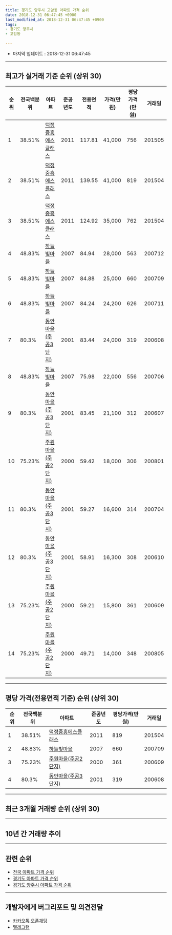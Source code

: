 ```yaml
---
title: 경기도 양주시 고암동 아파트 가격 순위
date: 2018-12-31 06:47:45 +0900
last_modified_at: 2018-12-31 06:47:45 +0900
tags:
- 경기도 양주시
- 고암동

---
```


* 마지막 업데이트 : 2018-12-31 06:47:45

---

## 최고가 실거래 기준 순위 (상위 30)


|순위|전국백분위|아파트|준공년도|전용면적|가격(만원)|평당가격(만원)|거래일|
|---|---|---|---|---|---|---|---|
|1|38.51%|[덕정중흥에스클래스](https://search.naver.com/search.naver?query=%EA%B2%BD%EA%B8%B0%EB%8F%84+%EC%96%91%EC%A3%BC%EC%8B%9C+%EA%B3%A0%EC%95%94%EB%8F%99+%EB%8D%95%EC%A0%95%EC%A4%91%ED%9D%A5%EC%97%90%EC%8A%A4%ED%81%B4%EB%9E%98%EC%8A%A4)|2011|117.81|41,000|756|201505|
|2|38.51%|[덕정중흥에스클래스](https://search.naver.com/search.naver?query=%EA%B2%BD%EA%B8%B0%EB%8F%84+%EC%96%91%EC%A3%BC%EC%8B%9C+%EA%B3%A0%EC%95%94%EB%8F%99+%EB%8D%95%EC%A0%95%EC%A4%91%ED%9D%A5%EC%97%90%EC%8A%A4%ED%81%B4%EB%9E%98%EC%8A%A4)|2011|139.55|41,000|819|201504|
|3|38.51%|[덕정중흥에스클래스](https://search.naver.com/search.naver?query=%EA%B2%BD%EA%B8%B0%EB%8F%84+%EC%96%91%EC%A3%BC%EC%8B%9C+%EA%B3%A0%EC%95%94%EB%8F%99+%EB%8D%95%EC%A0%95%EC%A4%91%ED%9D%A5%EC%97%90%EC%8A%A4%ED%81%B4%EB%9E%98%EC%8A%A4)|2011|124.92|35,000|762|201504|
|4|48.83%|[하늘빛마을](https://search.naver.com/search.naver?query=%EA%B2%BD%EA%B8%B0%EB%8F%84+%EC%96%91%EC%A3%BC%EC%8B%9C+%EA%B3%A0%EC%95%94%EB%8F%99+%ED%95%98%EB%8A%98%EB%B9%9B%EB%A7%88%EC%9D%84)|2007|84.94|28,000|563|200712|
|5|48.83%|[하늘빛마을](https://search.naver.com/search.naver?query=%EA%B2%BD%EA%B8%B0%EB%8F%84+%EC%96%91%EC%A3%BC%EC%8B%9C+%EA%B3%A0%EC%95%94%EB%8F%99+%ED%95%98%EB%8A%98%EB%B9%9B%EB%A7%88%EC%9D%84)|2007|84.88|25,000|660|200709|
|6|48.83%|[하늘빛마을](https://search.naver.com/search.naver?query=%EA%B2%BD%EA%B8%B0%EB%8F%84+%EC%96%91%EC%A3%BC%EC%8B%9C+%EA%B3%A0%EC%95%94%EB%8F%99+%ED%95%98%EB%8A%98%EB%B9%9B%EB%A7%88%EC%9D%84)|2007|84.24|24,200|626|200711|
|7|80.3%|[동안마을(주공3단지)](https://search.naver.com/search.naver?query=%EA%B2%BD%EA%B8%B0%EB%8F%84+%EC%96%91%EC%A3%BC%EC%8B%9C+%EA%B3%A0%EC%95%94%EB%8F%99+%EB%8F%99%EC%95%88%EB%A7%88%EC%9D%84%28%EC%A3%BC%EA%B3%B53%EB%8B%A8%EC%A7%80%29)|2001|83.44|24,000|319|200608|
|8|48.83%|[하늘빛마을](https://search.naver.com/search.naver?query=%EA%B2%BD%EA%B8%B0%EB%8F%84+%EC%96%91%EC%A3%BC%EC%8B%9C+%EA%B3%A0%EC%95%94%EB%8F%99+%ED%95%98%EB%8A%98%EB%B9%9B%EB%A7%88%EC%9D%84)|2007|75.98|22,000|556|200706|
|9|80.3%|[동안마을(주공3단지)](https://search.naver.com/search.naver?query=%EA%B2%BD%EA%B8%B0%EB%8F%84+%EC%96%91%EC%A3%BC%EC%8B%9C+%EA%B3%A0%EC%95%94%EB%8F%99+%EB%8F%99%EC%95%88%EB%A7%88%EC%9D%84%28%EC%A3%BC%EA%B3%B53%EB%8B%A8%EC%A7%80%29)|2001|83.45|21,100|312|200607|
|10|75.23%|[주원마을(주공2단지)](https://search.naver.com/search.naver?query=%EA%B2%BD%EA%B8%B0%EB%8F%84+%EC%96%91%EC%A3%BC%EC%8B%9C+%EA%B3%A0%EC%95%94%EB%8F%99+%EC%A3%BC%EC%9B%90%EB%A7%88%EC%9D%84%28%EC%A3%BC%EA%B3%B52%EB%8B%A8%EC%A7%80%29)|2000|59.42|18,000|306|200801|
|11|80.3%|[동안마을(주공3단지)](https://search.naver.com/search.naver?query=%EA%B2%BD%EA%B8%B0%EB%8F%84+%EC%96%91%EC%A3%BC%EC%8B%9C+%EA%B3%A0%EC%95%94%EB%8F%99+%EB%8F%99%EC%95%88%EB%A7%88%EC%9D%84%28%EC%A3%BC%EA%B3%B53%EB%8B%A8%EC%A7%80%29)|2001|59.27|16,600|314|200704|
|12|80.3%|[동안마을(주공3단지)](https://search.naver.com/search.naver?query=%EA%B2%BD%EA%B8%B0%EB%8F%84+%EC%96%91%EC%A3%BC%EC%8B%9C+%EA%B3%A0%EC%95%94%EB%8F%99+%EB%8F%99%EC%95%88%EB%A7%88%EC%9D%84%28%EC%A3%BC%EA%B3%B53%EB%8B%A8%EC%A7%80%29)|2001|58.91|16,300|308|200610|
|13|75.23%|[주원마을(주공2단지)](https://search.naver.com/search.naver?query=%EA%B2%BD%EA%B8%B0%EB%8F%84+%EC%96%91%EC%A3%BC%EC%8B%9C+%EA%B3%A0%EC%95%94%EB%8F%99+%EC%A3%BC%EC%9B%90%EB%A7%88%EC%9D%84%28%EC%A3%BC%EA%B3%B52%EB%8B%A8%EC%A7%80%29)|2000|59.21|15,800|361|200609|
|14|75.23%|[주원마을(주공2단지)](https://search.naver.com/search.naver?query=%EA%B2%BD%EA%B8%B0%EB%8F%84+%EC%96%91%EC%A3%BC%EC%8B%9C+%EA%B3%A0%EC%95%94%EB%8F%99+%EC%A3%BC%EC%9B%90%EB%A7%88%EC%9D%84%28%EC%A3%BC%EA%B3%B52%EB%8B%A8%EC%A7%80%29)|2000|49.71|14,000|348|200805|


---

## 평당 가격(전용면적 기준) 순위 (상위 30)


|순위|전국백분위|아파트|준공년도|평당가격(만원)|거래일|
|---|---|---|---|---|---|
|1|38.51%|[덕정중흥에스클래스](https://search.naver.com/search.naver?query=%EA%B2%BD%EA%B8%B0%EB%8F%84+%EC%96%91%EC%A3%BC%EC%8B%9C+%EA%B3%A0%EC%95%94%EB%8F%99+%EB%8D%95%EC%A0%95%EC%A4%91%ED%9D%A5%EC%97%90%EC%8A%A4%ED%81%B4%EB%9E%98%EC%8A%A4)|2011|819|201504|
|2|48.83%|[하늘빛마을](https://search.naver.com/search.naver?query=%EA%B2%BD%EA%B8%B0%EB%8F%84+%EC%96%91%EC%A3%BC%EC%8B%9C+%EA%B3%A0%EC%95%94%EB%8F%99+%ED%95%98%EB%8A%98%EB%B9%9B%EB%A7%88%EC%9D%84)|2007|660|200709|
|3|75.23%|[주원마을(주공2단지)](https://search.naver.com/search.naver?query=%EA%B2%BD%EA%B8%B0%EB%8F%84+%EC%96%91%EC%A3%BC%EC%8B%9C+%EA%B3%A0%EC%95%94%EB%8F%99+%EC%A3%BC%EC%9B%90%EB%A7%88%EC%9D%84%28%EC%A3%BC%EA%B3%B52%EB%8B%A8%EC%A7%80%29)|2000|361|200609|
|4|80.3%|[동안마을(주공3단지)](https://search.naver.com/search.naver?query=%EA%B2%BD%EA%B8%B0%EB%8F%84+%EC%96%91%EC%A3%BC%EC%8B%9C+%EA%B3%A0%EC%95%94%EB%8F%99+%EB%8F%99%EC%95%88%EB%A7%88%EC%9D%84%28%EC%A3%BC%EA%B3%B53%EB%8B%A8%EC%A7%80%29)|2001|319|200608|


---

## 최근 3개월 거래량 순위 (상위 30)


<div style="width:100%;">
    <canvas id="deal_count_ranking" height="250"></canvas>
</div>


<script>
new Chart(document.getElementById("deal_count_ranking"), {
    type: 'horizontalBar',
    data: {
        labels: ['주원마을(주공2단지)', '동안마을(주공3단지)', '하늘빛마을', '덕정중흥에스클래스'],
        datasets: [{
            label: '실거래 수',
            data: [34, 27, 10, 8],
            borderColor: "rgba(255, 0, 128, 1)",
            backgroundColor: "rgba(255, 0, 128, 0.5)",
            fill: false,
        }]
    },
    options: {
        responsive: true,
        title: {
            display: true,
            text: '최근 3개월 거래량 순위'
        },
        tooltips: {
            mode: 'index',
            intersect: false,
            callbacks: {
                title: function(tooltipItems, data) {
                    return "실거래 수:";
                },
                label: function(tooltipItem, data) {
                    return data.labels[tooltipItem.index] + ": " + tooltipItem.xLabel;
                }
            }
        },
        hover: {
            mode: 'nearest',
            intersect: true
        },
        scales: {
            xAxes: [{
                display: true,
                scaleLabel: {
                    display: true,
                    labelString: '실거래 수'
                },
                ticks: {
                    suggestedMin: 0,
                }
            }],
            yAxes: [{
                display: true,
                ticks: {
                    autoSkip: false,
                    callback: function(value, index, values) {
                        if (value.length > 15)
                            return value.substr(0, 13) + "...";
                        else
                            return value;
                    }
                },
                scaleLabel: {
                    display: false,
                }
            }]
        }
    }
});

</script>


---

## 10년 간 거래량 추이


<div style="width:100%;">
    <canvas id="deal_progress" height="250"></canvas>
</div>

<script>
new Chart(document.getElementById("deal_progress"), {
    type: 'line',
    data: {
        labels: ['200812','200901','200902','200903','200904','200905','200906','200907','200908','200909','200910','200911','200912','201001','201002','201003','201004','201005','201006','201007','201008','201009','201010','201011','201012','201101','201102','201103','201104','201105','201106','201107','201108','201109','201110','201111','201112','201201','201202','201203','201204','201205','201206','201207','201208','201209','201210','201211','201212','201301','201302','201303','201304','201305','201306','201307','201308','201309','201310','201311','201312','201401','201402','201403','201404','201405','201406','201407','201408','201409','201410','201411','201412','201501','201502','201503','201504','201505','201506','201507','201508','201509','201510','201511','201512','201601','201602','201603','201604','201605','201606','201607','201608','201609','201610','201611','201612','201701','201702','201703','201704','201705','201706','201707','201708','201709','201710','201711','201712','201801','201802','201803','201804','201805','201806','201807','201808','201809','201810','201811','201812'],
        datasets: [{
            label: '실거래 수',
            pointRadius: 1,
            data: [13, 12, 12, 26, 23, 46, 32, 30, 23, 33, 22, 13, 12, 26, 15, 17, 7, 9, 14, 11, 15, 21, 50, 30, 23, 20, 25, 35, 37, 37, 19, 16, 38, 28, 37, 22, 23, 15, 24, 29, 27, 20, 22, 19, 17, 23, 29, 19, 15, 14, 20, 22, 40, 39, 24, 18, 20, 26, 34, 23, 30, 24, 17, 28, 26, 14, 16, 24, 22, 31, 35, 21, 21, 28, 17, 72, 71, 59, 43, 39, 56, 40, 45, 22, 41, 40, 35, 49, 57, 54, 44, 32, 49, 45, 48, 24, 20, 16, 21, 23, 26, 21, 30, 28, 27, 21, 17, 26, 18, 16, 15, 21, 21, 22, 21, 21, 21, 41, 33, 17, 29],
            borderColor: "rgba(255, 201, 14, 1)",
            backgroundColor: "rgba(255, 201, 14, 0.5)",
            fill: true,
        }]
    },
    options: {
        responsive: true,
        title: {
            display: true,
            text: '10년간 거래량 추이'
        },
        tooltips: {
            mode: 'index',
            intersect: false,
        },
        hover: {
            mode: 'nearest',
            intersect: true
        },
        scales: {
            xAxes: [{
                display: true,
                scaleLabel: {
                    display: true,
                    labelString: '년/월'
                }
            }],
            yAxes: [{
                display: true,
                ticks: {
                    suggestedMin: 0,
                },
                scaleLabel: {
                    display: true,
                    labelString: '실거래 수'
                }
            }]
        }
    }
});

</script>


---

## 관련 순위

- [전국 아파트 가격 순위](https://inasie.github.io/apt-ranking/전국)
- [경기도 아파트 가격 순위](https://inasie.github.io/apt-ranking/경기도)
- [경기도 양주시 아파트 가격 순위](https://inasie.github.io/apt-ranking/경기도-양주시)


---

## 개발자에게 버그리포트 및 의견전달

- [카카오톡 오픈채팅](https://open.kakao.com/o/gLJUAP4)
- [텔레그램](https://t.me/inasie)

